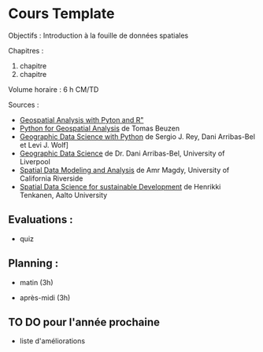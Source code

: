 # Cours Template

Objectifs : Introduction à la fouille de données spatiales

Chapitres :
1. chapitre 
2. chapitre

Volume horaire :  6 h CM/TD

Sources :
- [Geospatial Analysis with Pyton and R"](https://kodu.ut.ee/~kmoch/geopython2021/index.html)
- [Python for Geospatial Analysis](https://www.tomasbeuzen.com/python-for-geospatial-analysis/README.html) de Tomas Beuzen
- [Geographic Data Science with Python](https://geographicdata.science/book/intro.html) de Sergio J. Rey, Dani Arribas-Bel et Levi J. Wolf]
- [Geographic Data Science](https://darribas.org/gds_course/content/home.html) de Dr. Dani Arribas-Bel, University of Liverpool
- [Spatial Data Modeling and Analysis](https://www.cs.ucr.edu/~amr/courses/18SCS260/) de Amr Magdy, University of California Riverside
- [Spatial Data Science for sustainable Development](https://sustainability-gis.readthedocs.io/en/latest/course-info/introduction.html) de Henrikki Tenkanen, Aalto University

## Evaluations : 
- quiz

## Planning :
- matin (3h)

- après-midi (3h)


## TO DO pour l'année prochaine
- liste d'améliorations